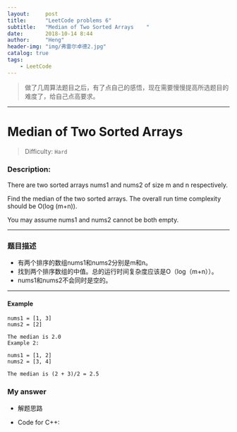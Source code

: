 ```yaml
---
layout:     post
title:      "LeetCode problems 6"
subtitle:   "Median of Two Sorted Arrays    "
date:       2018-10-14 8:44
author:     "Heng"
header-img: "img/弗雷尔卓德2.jpg"
catalog: true
tags:
    - LeetCode
---
```


>做了几周算法题目之后，有了点自己的感悟，现在需要慢慢提高所选题目的难度了，给自己点高要求。

---

# Median of Two Sorted Arrays    

>Difficulty: `Hard`

### Description:

There are two sorted arrays nums1 and nums2 of size m and n respectively.

Find the median of the two sorted arrays. The overall run time complexity should be O(log (m+n)).

You may assume nums1 and nums2 cannot be both empty.

----

### 题目描述

- 有两个排序的数组nums1和nums2分别是m和n。
- 找到两个排序数组的中值。总的运行时间复杂度应该是O（log（m+n））。
- nums1和nums2不会同时是空的。

---

#### Example

    nums1 = [1, 3]
    nums2 = [2]

    The median is 2.0
    Example 2:

    nums1 = [1, 2]
    nums2 = [3, 4]

    The median is (2 + 3)/2 = 2.5

### My answer

- 解题思路

- Code for C++: